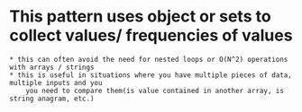 # This pattern uses object or sets to collect values/ frequencies of values

    * this can often avoid the need for nested loops or O(N^2) operations with arrays / strings
    * this is useful in situations where you have multiple pieces of data, multiple inputs and you
        you need to compare them(is value contained in another array, is string anagram, etc.)

